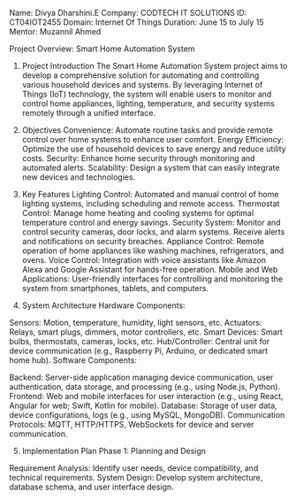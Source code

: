 Name: Divya Dharshini.E
Company: CODTECH IT SOLUTIONS
ID: CT04IOT2455
Domain: Internet Of Things
Duration: June 15 to July 15
Mentor: Muzannil Ahmed

Project Overview: Smart Home Automation System
1. Project Introduction
The Smart Home Automation System project aims to develop a comprehensive solution for automating and controlling various household devices and systems. By leveraging Internet of Things (IoT) technology, the system will enable users to monitor and control home appliances, lighting, temperature, and security systems remotely through a unified interface.

2. Objectives
Convenience: Automate routine tasks and provide remote control over home systems to enhance user comfort.
Energy Efficiency: Optimize the use of household devices to save energy and reduce utility costs.
Security: Enhance home security through monitoring and automated alerts.
Scalability: Design a system that can easily integrate new devices and technologies.

4. Key Features
Lighting Control: Automated and manual control of home lighting systems, including scheduling and remote access.
Thermostat Control: Manage home heating and cooling systems for optimal temperature control and energy savings.
Security System: Monitor and control security cameras, door locks, and alarm systems. Receive alerts and notifications on security breaches.
Appliance Control: Remote operation of home appliances like washing machines, refrigerators, and ovens.
Voice Control: Integration with voice assistants like Amazon Alexa and Google Assistant for hands-free operation.
Mobile and Web Applications: User-friendly interfaces for controlling and monitoring the system from smartphones, tablets, and computers.

6. System Architecture
Hardware Components:

Sensors: Motion, temperature, humidity, light sensors, etc.
Actuators: Relays, smart plugs, dimmers, motor controllers, etc.
Smart Devices: Smart bulbs, thermostats, cameras, locks, etc.
Hub/Controller: Central unit for device communication (e.g., Raspberry Pi, Arduino, or dedicated smart home hub).
Software Components:

Backend: Server-side application managing device communication, user authentication, data storage, and processing (e.g., using Node.js, Python).
Frontend: Web and mobile interfaces for user interaction (e.g., using React, Angular for web; Swift, Kotlin for mobile).
Database: Storage of user data, device configurations, logs (e.g., using MySQL, MongoDB).
Communication Protocols: MQTT, HTTP/HTTPS, WebSockets for device and server communication.

5. Implementation Plan
Phase 1: Planning and Design

Requirement Analysis: Identify user needs, device compatibility, and technical requirements.
System Design: Develop system architecture, database schema, and user interface design.

